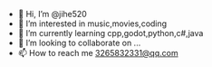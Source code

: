- 👋 Hi, I’m @jihe520
- 👀 I’m interested in music,movies,coding
- 🌱 I’m currently learning cpp,godot,python,c#,java
- 💞️ I’m looking to collaborate on ...
- 📫 How to reach me 3265832331@qq.com

<!---
jihe520/jihe520 is a ✨ special ✨ repository because its `README.md` (this file) appears on your GitHub profile.
You can click the Preview link to take a look at your changes.
--->
